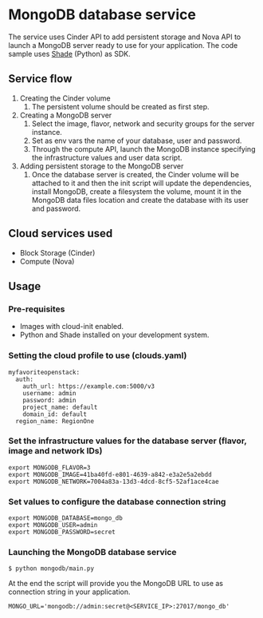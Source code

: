 # MongoDB database service
The service uses Cinder API to add persistent storage and Nova API to launch a MongoDB server ready to use for your application. The code sample uses [Shade](http://docs.openstack.org/infra/shade/) (Python) as SDK.

## Service flow
1. Creating the Cinder volume
   1. The persistent volume should be created as first step.
1. Creating a MongoDB server
   1. Select the image, flavor, network and security groups for the server instance.
   1. Set as env vars the name of your database, user and password.
   1. Through the compute API, launch the MongoDB instance specifying the infrastructure values and user data script.
1. Adding persistent storage to the MongoDB server
   1. Once the database server is created, the Cinder volume will be attached to it and then the init script will update the dependencies, install MongoDB, create a filesystem the volume, mount it in the MongoDB data files location and create the database with its user and password.

## Cloud services used
* Block Storage (Cinder)
* Compute (Nova)

## Usage

### Pre-requisites
* Images with cloud-init enabled.
* Python and Shade installed on your development system.

### Setting the cloud profile to use (clouds.yaml)
```
myfavoriteopenstack:
  auth:
    auth_url: https://example.com:5000/v3
    username: admin
    password: admin
    project_name: default
    domain_id: default
  region_name: RegionOne
```

### Set the infrastructure values for the database server (flavor, image and network IDs)
```
export MONGODB_FLAVOR=3
export MONGODB_IMAGE=41ba40fd-e801-4639-a842-e3a2e5a2ebdd
export MONGODB_NETWORK=7004a83a-13d3-4dcd-8cf5-52af1ace4cae
```

### Set values to configure the database connection string
```
export MONGODB_DATABASE=mongo_db
export MONGODB_USER=admin
export MONGODB_PASSWORD=secret
```

### Launching the MongoDB database service
```
$ python mongodb/main.py
```
At the end the script will provide you the MongoDB URL to use as connection string in your application.
```
MONGO_URL='mongodb://admin:secret@<SERVICE_IP>:27017/mongo_db'
```
